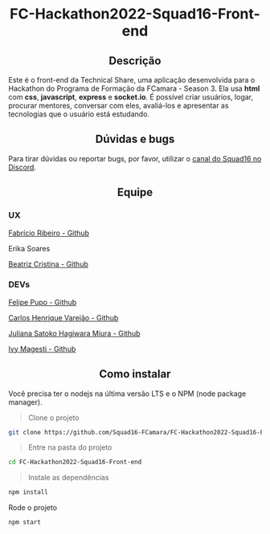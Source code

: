 <h1 align="center"> FC-Hackathon2022-Squad16-Front-end </h1>


<h2 align="center"> Descrição </h2>

Este é o front-end da Technical Share, uma aplicação desenvolvida para o Hackathon do Programa de Formação da FCamara - Season 3. 
Ela usa **html** com **css**, **javascript**, **express** e **socket.io**. É possível criar usuários, logar, procurar mentores, conversar com eles,
avaliá-los e apresentar as tecnologias que o usuário está estudando. 


<h2 align="center"> Dúvidas e bugs </h2>

Para tirar dúvidas ou reportar bugs, por favor, utilizar o [canal do Squad16 no Discord](https://discordapp.com/channels/895049987241672704/895049990056058936). 


<h2 align="center"> Equipe </h2>

### UX
[Fabrício Ribeiro - Github](https://github.com/fabricioishere)

Erika Soares

[Beatriz Cristina - Github](https://github.com/BeatrizUXCode) 


### DEVs
[Felipe Pupo - Github](https://github.com/felipepupo)

[Carlos Henrique Varejão - Github](https://github.com/Carllitsy)

[Juliana Satoko Hagiwara Miura - Github](https://github.com/SatokoHagiwara)  

[Ivy Magesti - Github](https://github.com/ivymagesti) 


<h2 align="center"> Como instalar </h2>

Você precisa ter o nodejs na última versão LTS e o NPM (node package manager). 

> Clone o projeto
```bash
git clone https://github.com/Squad16-FCamara/FC-Hackathon2022-Squad16-Front-end.git
```

> Entre na pasta do projeto
```bash
cd FC-Hackathon2022-Squad16-Front-end
```

> Instale as dependências
```bash
npm install 
```

Rode o projeto
```bash
npm start
```
